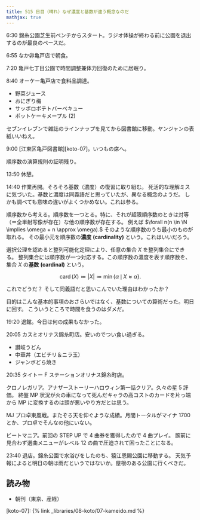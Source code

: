 ```yaml
---
title: 515 日目（晴れ）なぜ濃度と基数が違う概念なのだ
mathjax: true
---
```


6:30 錦糸公園芝生前ベンチからスタート。ラジオ体操が終わる前に公園を退出するのが最良のペースだ。

6:55 なか卯亀戸店で朝食。

7:20 亀戸七丁目公園で時間調整兼体力回復のために居眠り。

8:40 オーケー亀戸店で食料品調達。

* 野菜ジュース
* おにぎり梅
* サッポロポテトバーベキュー
* ポットケーキメープル (2)

セブンイレブンで雑誌のラインナップを見てから図書館に移動。ヤンジャンの表紙いいねえ。

9:00 [江東区亀戸図書館][koto-07]。いつもの席へ。

順序数の演算規則の証明残り。

13:50 休憩。

14:40 作業再開。そろそろ基数（濃度）の復習に取り組む。
死活的な理解ミスに気づいた。基数と濃度は同義語だと思っていたが、異なる概念のようだ。
しかも調べても意味の違いがよくつかめない。これは参る。

順序数から考える。順序数を一つとる。特に、それが超限順序数のときは対等（＝全単射写像が存在）な他の順序数が存在する。
例えば $\forall n(n \in \N \implies \omega + n \approx \omega).$
そのような順序数のうち最小のものが取れる。
その最小元を順序数の**濃度** **(cardinality)** という。これはいいだろう。

選択公理を認めると整列可能化定理により、任意の集合 $X$ を整列集合にできる。
整列集合には順序数が一つ対応する。この順序数の濃度を表す順序数を、集合 $X$ の**基数** **(cardinal)** という。

$$
\operatorname{card}(X) \coloneqq \lvert X\rvert \coloneqq \min\{\alpha \,\mid\, X \approx \alpha\}.
$$

これでどうだ？ そして同義語だと思いこんでいた理由はわかったか？

目的はこんな基本的事項のおさらいではなく、基数についての算術だった。明日に回す。
こういうところで時間を食うのはダメだ。

19:20 退館。今日は何の成果もなかった。

20:05 カスミオリナス錦糸町店。安いのでつい食い過ぎる。

* 讃岐うどん
* 中華丼（エビチリ＆ニラ玉）
* ジャンボどら焼き

20:35 タイトー F ステーションオリナス錦糸町店。

クロノレガリア。アナザーストーリーハロウィン第一話クリア。久々の星 5 評価。
終盤 MP 状況が火の車になって死んだキャラの高コストのカードを片っ端から MP に変換するのは頭が悪いやり方だとは思う。

MJ プロ卓東風戦。またぞろ天を仰ぐような成績。月間トータルがマイナ 1700 とか、プロ卓でそんなの他にいない。

ビートマニア。前回の STEP UP で 4 曲券を獲得したので 4 曲プレイ。
腕前に見合わず選曲メニューがレベル 12 の曲で圧迫されて困ったことになる。

23:40 退店。錦糸公園で水浴びをしたのち、猿江恩賜公園に移動する。
天気予報によると明日の朝は雨だというではないか。屋根のある公園に行くべきだ。

## 読み物

* 朝刊（東京、産経）

[koto-07]: {% link _libraries/08-koto/07-kameido.md %}
